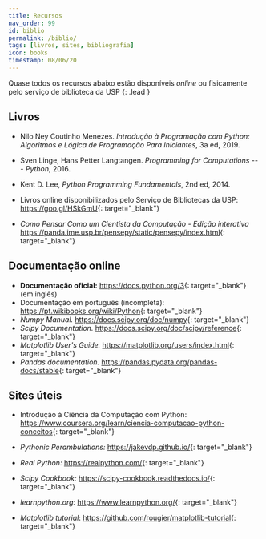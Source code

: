 ```yaml
---
title: Recursos
nav_order: 99
id: biblio
permalink: /biblio/
tags: [livros, sites, bibliografia]
icon: books
timestamp: 08/06/20
---
```


Quase todos os recursos abaixo estão disponíveis *online* ou fisicamente pelo serviço de biblioteca da USP
{: .lead }

## Livros

- Nilo Ney Coutinho Menezes. *Introdução à Programação com Python: Algoritmos e Lógica de Programação Para Iniciantes*, 3a ed, 2019.
- Sven Linge, Hans Petter Langtangen. *Programming for Computations --- Python*, 2016.
- Kent D. Lee, *Python Programming Fundamentals*, 2nd ed, 2014.

- Livros online disponibilizados pelo Serviço de Bibliotecas da USP: <https://goo.gl/HSkGmU>{: target="\_blank"}

- *Como Pensar Como um Cientista da Computação - Edição interativa* <https://panda.ime.usp.br/pensepy/static/pensepy/index.html>{: target="\_blank"}


## Documentação online

- **Documentação oficial:** <https://docs.python.org/3>{: target="\_blank"} (em inglês)
-  Documentação em português (incompleta): <https://pt.wikibooks.org/wiki/Python>{: target="\_blank"}
- *Numpy Manual.* <https://docs.scipy.org/doc/numpy>{: target="\_blank"}
- *Scipy Documentation.* <https://docs.scipy.org/doc/scipy/reference>{: target="\_blank"}
- *Matplotlib User's Guide.* <https://matplotlib.org/users/index.html>{: target="\_blank"}
- *Pandas documentation.* <https://pandas.pydata.org/pandas-docs/stable>{: target="\_blank"}

## Sites úteis

- Introdução à Ciência da Computação com Python: <https://www.coursera.org/learn/ciencia-computacao-python-conceitos>{: target="\_blank"}

- *Pythonic Perambulations:* <https://jakevdp.github.io/>{: target="\_blank"}
- *Real Python:* <https://realpython.com/>{: target="\_blank"}
- *Scipy Cookbook:* <https://scipy-cookbook.readthedocs.io/>{: target="\_blank"}
- *learnpython.org:* <https://www.learnpython.org/>{: target="\_blank"}
- *Matplotlib tutorial*: <https://github.com/rougier/matplotlib-tutorial>{: target="\_blank"}
